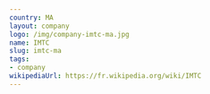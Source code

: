 ```yaml
---
country: MA
layout: company
logo: /img/company-imtc-ma.jpg
name: IMTC
slug: imtc-ma
tags:
- company
wikipediaUrl: https://fr.wikipedia.org/wiki/IMTC
---
```

